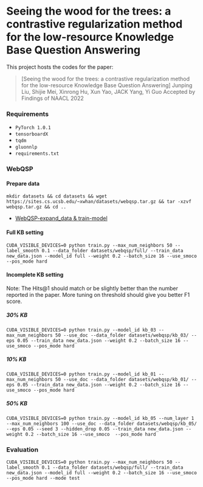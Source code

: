 # Seeing the wood for the trees: a contrastive regularization method for the low-resource Knowledge Base Question Answering
This project hosts the codes for the paper:
> [Seeing the wood for the trees: a contrastive regularization method for the low-resource Knowledge Base Question Answering] Junping Liu, Shijie Mei, Xinrong Hu, Xun Yao, JACK Yang, Yi Guo Accepted by Findings of NAACL 2022

### Requirements
* ``PyTorch 1.0.1``
* ``tensorboardX``
* ``tqdm``
* ``gluonnlp``
* ``requirements.txt``

### WebQSP

#### Prepare data

```
mkdir datasets && cd datasets && wget https://sites.cs.ucsb.edu/~xwhan/datasets/webqsp.tar.gz && tar -xzvf webqsp.tar.gz && cd ..
```
- [WebQSP-expand_data & train-model](https://github.com/JakeyMei/sMoCo/releases/tag/v1.0.0)

#### Full KB setting
```
CUDA_VISIBLE_DEVICES=0 python train.py --max_num_neighbors 50 --label_smooth 0.1 --data_folder datasets/webqsp/full/ --train_data new_data.json --model_id full --weight 0.2 --batch_size 16 --use_smoco --pos_mode hard
```

#### Incomplete KB setting
Note: The Hits@1 should match or be slightly better than the number reported in the paper. More tuning on threshold should give you better F1 score. 
##### 30% KB

```
CUDA_VISIBLE_DEVICES=0 python train.py --model_id kb_03 --max_num_neighbors 50 --use_doc --data_folder datasets/webqsp/kb_03/ --eps 0.05 --train_data new_data.json --weight 0.2 --batch_size 16 --use_smoco --pos_mode hard
```

##### 10% KB
```
CUDA_VISIBLE_DEVICES=0 python train.py --model_id kb_01 --max_num_neighbors 50 --use_doc --data_folder datasets/webqsp/kb_01/ --eps 0.05 --train_data new_data.json --weight 0.2 --batch_size 16 --use_smoco --pos_mode hard
```
##### 50% KB

```
CUDA_VISIBLE_DEVICES=0 python train.py --model_id kb_05 --num_layer 1 --max_num_neighbors 100 --use_doc --data_folder datasets/webqsp/kb_05/ --eps 0.05 --seed 3 --hidden_drop 0.05 --train_data new_data.json --weight 0.2 --batch_size 16 --use_smoco  --pos_mode hard
```

### Evaluation

```
CUDA_VISIBLE_DEVICES=0 python train.py --max_num_neighbors 50 --label_smooth 0.1 --data_folder datasets/webqsp/full/ --train_data new_data.json --model_id full --weight 0.2 --batch_size 16 --use_smoco --pos_mode hard --mode test
```

